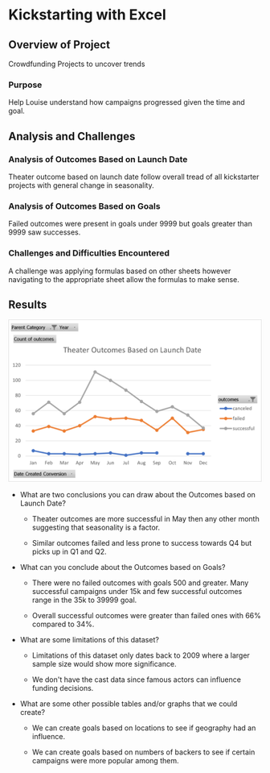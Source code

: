 # Kickstarting with Excel

## Overview of Project
Crowdfunding Projects to uncover trends 
### Purpose
Help Louise understand how campaigns progressed given the time and goal. 
## Analysis and Challenges

### Analysis of Outcomes Based on Launch Date
Theater outcome based on launch date follow overall tread of all kickstarter projects with general change in seasonality. 

### Analysis of Outcomes Based on Goals
Failed outcomes were present in goals under 9999 but goals greater than 9999 saw successes. 
### Challenges and Difficulties Encountered
A challenge was applying formulas based on other sheets however navigating to the appropriate sheet allow the formulas to make sense.
## Results

![](Resources/Theater_Outcomes_vs_Launch.png)

- What are two conclusions you can draw about the Outcomes based on Launch Date?

  - Theater outcomes are more successful in May then any other month suggesting that seasonality is a factor. 

  - Similar outcomes failed and less prone to success towards Q4 but picks up in Q1 and Q2. 

- What can you conclude about the Outcomes based on Goals?

  - There were no failed outcomes with goals 500 and greater. Many successful campaigns under 15k and few successful outcomes range in the 35k to 39999 goal. 

  - Overall successful outcomes were greater than failed ones with 66% compared to 34%. 

- What are some limitations of this dataset?

  - Limitations of this dataset only dates back to 2009 where a larger sample size would show more significance. 

  - We don't have the cast data since famous actors can influence funding decisions. 

- What are some other possible tables and/or graphs that we could create?

  - We can create goals based on locations to see if geography had an influence. 

  - We can create goals based on numbers of backers to see if certain campaigns were more popular among them. 
